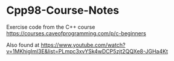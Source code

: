 # Cpp98-Course-Notes
Exercise code from the C++ course https://courses.caveofprogramming.com/p/c-beginners

Also found at https://www.youtube.com/watch?v=1MKhigIml3E&list=PLmpc3xvYSk4wDCP5zjt2QQXe8-JGHa4Kt
